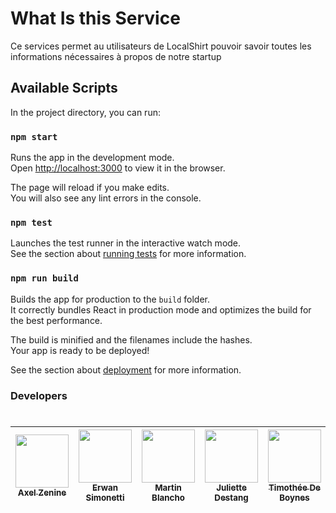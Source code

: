 # What Is this Service

Ce services permet au utilisateurs de LocalShirt pouvoir savoir toutes les informations nécessaires à propos de notre startup

## Available Scripts

In the project directory, you can run:

### `npm start`

Runs the app in the development mode.\
Open [http://localhost:3000](http://localhost:3000) to view it in the browser.

The page will reload if you make edits.\
You will also see any lint errors in the console.

### `npm test`

Launches the test runner in the interactive watch mode.\
See the section about [running tests](https://facebook.github.io/create-react-app/docs/running-tests) for more information.

### `npm run build`

Builds the app for production to the `build` folder.\
It correctly bundles React in production mode and optimizes the build for the best performance.

The build is minified and the filenames include the hashes.\
Your app is ready to be deployed!

See the section about [deployment](https://facebook.github.io/create-react-app/docs/deployment) for more information.



### Developers
#

| [<img src="https://github.com/Azzzen.png?size=85" width=85><br><sub>Axel Zenine</sub>](https://github.com/Azzzen) | [<img src="https://github.com/ErwanSimonetti.png?size=85" width=85><br><sub>Erwan Simonetti</sub>](https://github.com/ErwanSimonetti) | [<img src="https://github.com/BlanchoMartin.png?size=85" width=85><br><sub>Martin Blancho</sub>](https://github.com/BlanchoMartin) | [<img src="https://github.com/JulietteDestang.png?size=85" width=85><br><sub>Juliette Destang</sub>](https://github.com/JulietteDestang) | [<img src="https://github.com/TdeBoynes.png?size=85" width=85><br><sub>Timothée De Boynes</sub>](https://github.com/TdeBoynes) | [<img src="https://github.com/yanntcheumani.png?size=85" width=85><br><sub>Yann-Arthur Tcheumani</sub>](https://github.com/yanntcheumani) | [<img src="https://github.com/QuentinCn.png?size=85" width=85><br><sub>Quentin Caniou</sub>](https://github.com/QuentinCn)
| :---: | :---: | :---: | :---: | :---: | :---: | :---: |
